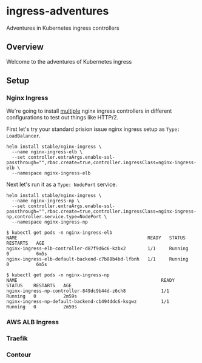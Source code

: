 # ingress-adventures

Adventures in Kubernetes ingress controllers

## Overview

Welcome to the adventures of Kubernetes ingress

## Setup

### Nginx Ingress

We're going to install [multiple](https://kubernetes.github.io/ingress-nginx/user-guide/multiple-ingress/#multiple-ingress-nginx-controllers) nginx ingress controllers in different configurations to test out things like HTTP/2.

First let's try your standard prision issue nginx ingress setup as `Type: LoadBalancer`.

```
helm install stable/nginx-ingress \
  --name nginx-ingress-elb \
  --set controller.extraArgs.enable-ssl-passthrough="",rbac.create=true,controller.ingressClass=nginx-ingress-elb \
  --namespace nginx-ingress-elb
```

Next let's run it as a `Type: NodePort` service.

```
helm install stable/nginx-ingress \
  --name nginx-ingress-np \
  --set controller.extraArgs.enable-ssl-passthrough="",rbac.create=true,controller.ingressClass=nginx-ingress-np,controller.service.type=NodePort \
  --namespace nginx-ingress-np
```

```
$ kubectl get pods -n nginx-ingress-elb
NAME                                                READY   STATUS    RESTARTS   AGE
nginx-ingress-elb-controller-d87f9d6c6-kzbx2        1/1     Running   0          6m5s
nginx-ingress-elb-default-backend-c7b88b4bd-lfbnh   1/1     Running   0          6m5s
```

```
$ kubectl get pods -n nginx-ingress-np
NAME                                                     READY   STATUS    RESTARTS   AGE
nginx-ingress-np-controller-849dc9b44d-z6ch8             1/1     Running   0          2m59s
nginx-ingress-np-default-backend-cb494ddc6-ksgwz         1/1     Running   0          2m59s
```

### AWS ALB Ingress

### Traefik

### Contour

